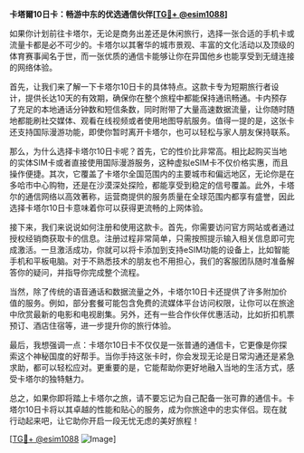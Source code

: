 **卡塔爾10日卡：畅游中东的优选通信伙伴[[TG💪+ @esim1088](https://t.me/s/esim1088)]**

如果你计划前往卡塔尔，无论是商务出差还是休闲旅行，选择一张合适的手机卡或流量卡都是必不可少的。卡塔尔以其奢华的城市景观、丰富的文化活动以及顶级的体育赛事闻名于世，而一张优质的通信卡能够让你在异国他乡也能享受到无缝连接的网络体验。

首先，让我们来了解一下卡塔尔10日卡的具体特点。这款卡专为短期旅行者设计，提供长达10天的有效期，确保你在整个旅程中都能保持通讯畅通。卡内预存了充足的本地通话分钟数和短信条数，同时附带了大量高速数据流量，让你随时随地都能刷社交媒体、观看在线视频或者使用地图导航服务。值得一提的是，这张卡还支持国际漫游功能，即使你暂时离开卡塔尔，也可以轻松与家人朋友保持联系。

那么，为什么选择卡塔尔10日卡呢？首先，它的性价比非常高。相比起购买当地的实体SIM卡或者直接使用国际漫游服务，这种虚拟eSIM卡不仅价格实惠，而且操作便捷。其次，它覆盖了卡塔尔全国范围内的主要城市和偏远地区，无论你是在多哈市中心购物，还是在沙漠深处探险，都能享受到稳定的信号覆盖。此外，卡塔尔的通信网络以高效著称，运营商提供的服务质量在全球范围内都享有盛誉，因此选择卡塔尔10日卡意味着你可以获得更流畅的上网体验。

接下来，我们来说说如何注册和使用这款卡。首先，你需要访问官方网站或者通过授权经销商获取卡的信息。注册过程非常简单，只需按照提示输入相关信息即可完成激活。一旦激活成功，你就可以将卡添加到支持eSIM功能的设备上，比如智能手机和平板电脑。对于不熟悉技术的朋友也不用担心，我们的客服团队随时准备解答你的疑问，并指导你完成整个流程。

当然，除了传统的语音通话和数据流量之外，卡塔尔10日卡还提供了许多附加价值的服务。例如，部分套餐可能包含免费的流媒体平台访问权限，让你可以在旅途中欣赏最新的电影和电视剧集。另外，还有一些合作伙伴优惠活动，比如折扣机票预订、酒店住宿等，进一步提升你的旅行体验。

最后，我想强调一点：卡塔尔10日卡不仅仅是一张普通的通信卡，它更像是你探索这个神秘国度的好帮手。当你手持这张卡时，你会发现无论是日常沟通还是紧急求助，都可以轻松应对。更重要的是，它能帮助你更好地融入当地的生活方式，感受卡塔尔的独特魅力。

总之，如果你即将踏上卡塔尔之旅，请不要忘记为自己配备一张可靠的通信卡。卡塔尔10日卡将以其卓越的性能和贴心的服务，成为你旅途中的忠实伴侣。现在就行动起来吧，让它助你开启一段无忧无虑的美好旅程！

[[TG💪+ @esim1088](https://t.me/s/esim1088) ![Image](https://i.postimg.cc/4NQfJmqS/Snipaste-2025-05-13-00-14-12.png)]